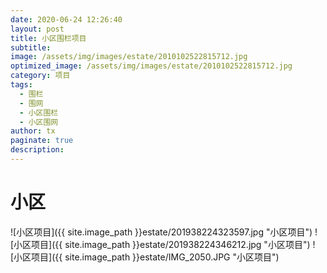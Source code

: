 ```yaml
---
date: 2020-06-24 12:26:40
layout: post
title: 小区围栏项目
subtitle:
image: /assets/img/images/estate/2010102522815712.jpg
optimized_image: /assets/img/images/estate/2010102522815712.jpg
category: 项目
tags:
  - 围栏
  - 围网
  - 小区围栏
  - 小区围网
author: tx
paginate: true
description:
---
```

# 小区


![小区项目]({{ site.image_path }}estate/201938224323597.jpg "小区项目")
![小区项目]({{ site.image_path }}estate/201938224346212.jpg "小区项目")
![小区项目]({{ site.image_path }}estate/IMG_2050.JPG "小区项目")